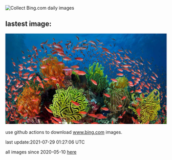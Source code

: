 ![Collect Bing.com daily images](https://github.com/counter2015/bing-daily-images/workflows/Collect%20Bing.com%20daily%20images/badge.svg)
## lastest image:
![](images/SeaGoldie.jpg)

use github actions to download www.bing.com images.

last update:2021-07-29 01:27:06 UTC

all images since 2020-05-10 [here](https://github.com/counter2015/bing-daily-images/tree/master/images) 
